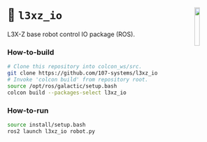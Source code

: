 <a href="https://107-systems.org/"><img align="right" src="https://raw.githubusercontent.com/107-systems/.github/main/logo/107-systems.png" width="15%"></a>
:floppy_disk: `l3xz_io`
=======================
L3X-Z base robot control IO package (ROS).

### How-to-build
```bash
# Clone this repository into colcon_ws/src.
git clone https://github.com/107-systems/l3xz_io
# Invoke 'colcon build' from repository root.
source /opt/ros/galactic/setup.bash
colcon build --packages-select l3xz_io
```

### How-to-run
```bash
source install/setup.bash
ros2 launch l3xz_io robot.py
```
